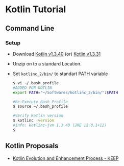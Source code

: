 # Kotlin Tutorial

## Command Line

### Setup

- Download [Kotlin v1.3.40](https://github.com/JetBrains/kotlin/releases/tag/v1.3.40) (or) [Kotlin v1.3.31](https://github.com/JetBrains/kotlin/releases/tag/v1.3.31)
- Unzip on to a standard Location.
- Set `kotlinc_2/bin/` to standart PATH variable

  ```bash
  $ vi ~/.bash_profile
  #ADDED FOR KOTLIN
  export PATH="~/Softwares/kotlinc_2/bin/":$PATH

  #Re-Execute Bash Profile
  $ source ~/.bash_profile

  #Verify Kotlin version
  $ kotlinc -version
  #info: kotlinc-jvm 1.3.40 (JRE 12.0.1+12)
  $
  ```

## Kotlin Proposals

- [Kotlin Evolution and Enhancement Process - KEEP](https://github.com/Kotlin/KEEP)
